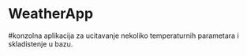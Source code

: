 # WeatherApp
#konzolna aplikacija za ucitavanje nekoliko temperaturnih parametara i skladistenje u bazu.

